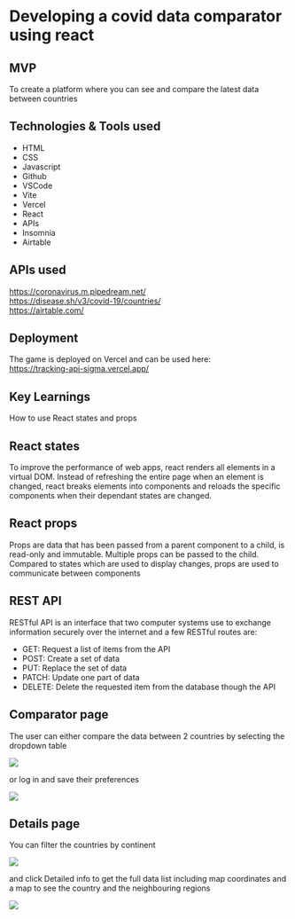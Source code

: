 # Developing a covid data comparator using react

## MVP
To create a platform where you can see and compare the latest data between countries


## Technologies & Tools used

- HTML
- CSS
- Javascript
- Github
- VSCode
- Vite
- Vercel
- React
- APIs
- Insomnia
- Airtable

## APIs used

https://coronavirus.m.pipedream.net/ 
<br>
https://disease.sh/v3/covid-19/countries/ 
<br>
https://airtable.com/


## Deployment
The game is deployed on Vercel and can be used here:<br>
https://tracking-api-sigma.vercel.app/

## Key Learnings
How to use React states and props 

## React states
To improve the performance of web apps, react renders all elements in a virtual DOM. Instead of refreshing the entire page when an element is changed, react breaks elements into components and reloads the specific components when their dependant states are changed. 

## React props
Props are data that has been passed from a parent component to a child, is read-only and immutable. Multiple props can be passed to the child. Compared to states which are used to display changes, props are used to communicate between components

## REST API
RESTful API is an interface that two computer systems use to exchange information securely over the internet and a few RESTful routes are:
- GET: Request a list of items from the API
- POST: Create a set of data
- PUT: Replace the set of data
- PATCH: Update one part of data
- DELETE: Delete the requested item from the database though the API

## Comparator page
The user can either compare the data between 2 countries by selecting the dropdown table

![](https://i.imgur.com/jwnzHzt.png)

or log in and save their preferences

![](https://i.imgur.com/AvCuvjr.png)

## Details page
You can filter the countries by continent

![](https://i.imgur.com/wFy5BuZ.png)

and click Detailed info to get the full data list including map coordinates and a map to see the country and the neighbouring regions

![](https://i.imgur.com/LBdI7HW.png)
